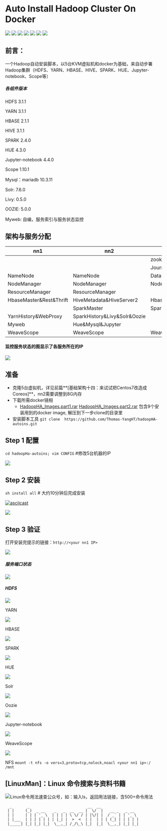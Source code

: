 # Auto Install Hadoop Cluster On Docker
![](https://img.shields.io/badge/Dist-CentOS-blue.svg) ![](https://img.shields.io/badge/Dist-HDFS-red.svg) ![](https://img.shields.io/badge/Dist-YARN-green.svg) ![](https://img.shields.io/badge/Dist-Spark-yellow.svg) ![](https://img.shields.io/badge/Dist-HUE-blue.svg) ![](https://img.shields.io/badge/Dist-Jupyter-pink.svg) ![](https://img.shields.io/badge/Dist-Scope-green.svg)
## 前言：

一个Hadoop自动安装脚本，以5台KVM虚拟机和docker为基础，来自动步署Hadoop集群（HDFS、YARN、HBASE、HIVE、SPARK、HUE、Jupyter-notebook、Scope等）

##### 各组件版本

HDFS 3.1.1

YARN 3.1.1

HBASE 2.1.1

HIVE 3.1.1

SPARK 2.4.0

HUE 4.3.0

Jupyter-notebook 4.4.0

Scope 1.10.1  

Mysql：mariadb 10.3.11

Solr: 7.6.0

Livy: 0.5.0

OOZIE:  5.0.0

Myweb:  自编，服务索引与服务状态监控



## 架构与服务分配

| nn1                     | nn2                          | dn1         | dn2         | dn3         |
| ----------------------- | ---------------------------- | ----------- | ----------- | ----------- |
|                         |                              | zookeeper1  | zookeeper2  | zookeeper3  |
|                         |                              | JournalNode | JournalNode | JournalNode |
| NameNode                | NameNode                     | DataNode    | DataNode    | DataNode    |
| NodeManager             | NodeManager                  | NodeManager | NodeManager | NodeManager |
| ResourceManager         | ResourceManager              |             |             |             |
| HbaseMaster&Rest&Thrift | HiveMetadata&HiveServer2     | HbaseRegion | HbaseRegion | HbaseRegion |
|                         | SparkMaster                  | SparkWorker | SparkWorker | SparkWorker |
| YarnHistory&WebProxy    | SparkHistory&Livy&Solr&Oozie |             |             |             |
| Myweb                   | Hue&Mysql&Jupyter            |             |             |             |
| WeaveScope              | WeaveScope                   | WeaveScope  | WeaveScope  | WeaveScope  |


#### 监控服务状态的图显示了各服务所在的IP
![](pics/2.png)



## 准备

- 克隆5台虚拟机，详见前篇**[基础架构十四：来试试把Centos7改造成Coreos]**，nn2需要调整到8G内存
- 下载所需docker镜相
  - [HadoopHA_Images.part1.rar]()   [HadoopHA_Images.part2.rar]() 包含9个安装用到的docker image, 解压到下一步clone的目录里
- 安装脚本工具  `git clone  https://github.com/Thomas-YangHT/hadoopHA-autoins.git`



## Step 1 配置

`cd hadoopHa-autoins; vim CONFIG` #修改5台机器的IP

![](pics/4.png)



## Step 2 安装

`sh install all`  # 大约10分钟后完成安装

[![asciicast](https://asciinema.org/a/5xpUiRhrALXiustmQcALlWQ06.svg)](https://asciinema.org/a/5xpUiRhrALXiustmQcALlWQ06)

![](pics/3.png)


## Step 3 验证

打开安装完提示的链接：`http://<your nn1 IP>`

![](pics/1.png)
##### 服务端口状态

![](pics/2.png)


##### HDFS

![](pics/5.png)


YARN

![](pics/6.png)

HBASE

![](pics/7.png)

SPARK

![](pics/8.png)

HUE

![](pics/10.png)

Solr

![](pics/9.png)

Oozie

![](pics/13.png)

Jupyter-notebook

![](pics/11.png)

WeaveScope

![](pics/12.png)

NFS
`mount -t nfs -o vers=3,proto=tcp,nolock,noacl <your nn1 ip>:/ /mnt`

## [LinuxMan]：Linux 命令搜索与资料书籍

![Linux命令用法速查公众号，如：输入ls，返回用法链接，含500+命令用法](https://upload-images.jianshu.io/upload_images/12123313-21545308f7327a9b.png?imageMogr2/auto-orient/strip%7CimageView2/2/w/1240)

```shell
  _       _                          __  __                 
 | |     (_)  _ __    _   _  __  __ |  \/  |   __ _   _ __  
 | |     | | | '_ \  | | | | \ \/ / | |\/| |  / _` | | '_ \ 
 | |___  | | | | | | | |_| |  >  <  | |  | | | (_| | | | | |
 |_____| |_| |_| |_|  \__,_| /_/\_\ |_|  |_|  \__,_| |_| |_|
```

